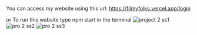 You can access my website using this url: https://filmyfolks.vercel.app/login


or To run this website type npm start in the terminal
![project 2 ss1](https://github.com/zaydhassan/Filmyfolks/assets/93902571/a95364b6-2c96-4930-81fd-322ed4a87b0f)
![pro 2 ss2](https://github.com/zaydhassan/Filmyfolks/assets/93902571/7b9ff26c-d902-4876-ab2d-542e9e59a1e4)
![pro 2 ss3](https://github.com/zaydhassan/Filmyfolks/assets/93902571/0615a380-7b68-4e65-93b6-87e5550b3f98)
